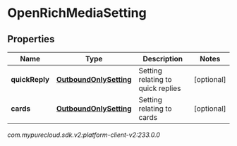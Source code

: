 # OpenRichMediaSetting


## Properties

| Name | Type | Description | Notes |
| ------------ | ------------- | ------------- | ------------- |
| **quickReply** | [**OutboundOnlySetting**](OutboundOnlySetting) | Setting relating to quick replies |  [optional] |
| **cards** | [**OutboundOnlySetting**](OutboundOnlySetting) | Setting relating to cards |  [optional] |




_com.mypurecloud.sdk.v2:platform-client-v2:233.0.0_

